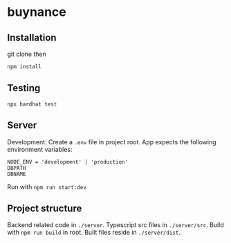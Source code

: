# buynance

## Installation

git clone then

```bash
npm install
```

## Testing

```npx hardhat test```


## Server

Development: Create a ```.env``` file in project root. App expects the following environment variables:

```
NODE_ENV = 'development' | 'production'
DBPATH
DBNAME
```

Run with ```npm run start:dev```


## Project structure

Backend related code in ```./server```. Typescript src files in ```./server/src```. Build with ```npm run build``` in root. Built files reside in ```./server/dist```. 
